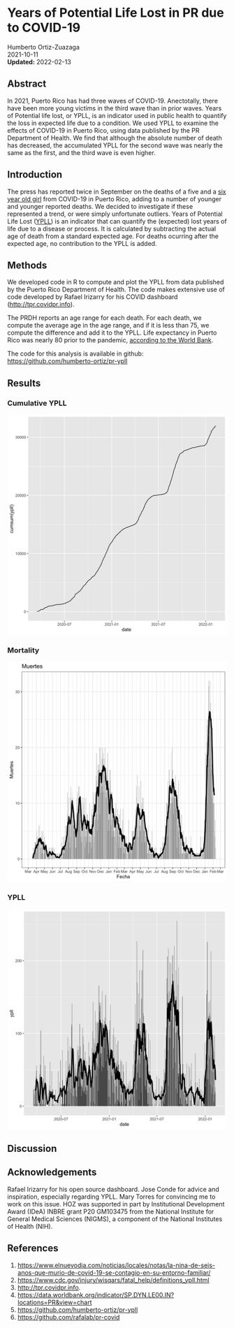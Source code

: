 # Years of Potential Life Lost in PR due to COVID-19

Humberto Ortiz-Zuazaga  
2021-10-11  
**Updated:** 2022-02-13

## Abstract

In 2021, Puerto Rico has had three waves of COVID-19. Anectotally, there have
been more young victims in the third wave than in prior waves. Years of
Potential life lost, or YPLL, is an indicator used in public health to quantify
the loss in expected life due to a condition. We used YPLL to examine the
effects of COVID-19 in Puerto Rico, using data published by the PR Department of
Health. We find that although the absolute number of death has decreased, the
accumulated YPLL for the second wave was nearly the same as the first, and the
third wave is even higher.

## Introduction

The press has reported twice in September on the deaths of a five and a [six
year old
girl](https://www.elnuevodia.com/noticias/locales/notas/la-nina-de-seis-anos-que-murio-de-covid-19-se-contagio-en-su-entorno-familiar/)
from COVID-19 in Puerto Rico, adding to a number of younger and younger reported
deaths. We decided to investigate if these represented a trend, or were simply
unfortunate outliers. Years of Potential Life Lost
([YPLL](https://www.cdc.gov/injury/wisqars/fatal_help/definitions_ypll.html)) is
an indicator that can quantify the (expected) lost years of life due to a
disease or process. It is calculated by subtracting the actual age of death from
a standard expected age. For deaths ocurring after the expected age, no
contribution to the YPLL is added.

## Methods

We developed code in R to compute and plot the YPLL from data published by the
Puerto Rico Department of Health. The code makes extensive use of code developed
by Rafael Irizarry for his COVID dashboard (http://tpr.covidpr.info).

The PRDH reports an age range for each death. For each death, we compute the
average age in the age range, and if it is less than 75, we compute the
difference and add it to the YPLL. Life expectancy in Puerto Rico was nearly 80
prior to the pandemic, [according to the World
Bank](https://data.worldbank.org/indicator/SP.DYN.LE00.IN?locations=PR&view=chart).

The code for this analysis is available in github: https://github.com/humberto-ortiz/pr-ypll

## Results

### Cumulative YPLL

![Sum total Years of Potential Live Lost due to COVID-19 in Puerto Rico](ypll-cumul.png)

### Mortality

![Deaths from COVID-19 in Puerto Rico](muertes.png)

### YPLL

![YPLL in Puerto Rico due to COVID-19](ypll.png)

## Discussion

## Acknowledgements

Rafael Irizarry for his open source dashboard. Jose Conde for advice and
inspiration, especially regarding YPLL. Mary Torres for convincing me to work on
this issue. HOZ was supported in part by Institutional Development Award (IDeA)
INBRE grant P20 GM103475 from the National Institute for General Medical
Sciences (NIGMS), a component of the National Institutes of Health (NIH).

## References

1. https://www.elnuevodia.com/noticias/locales/notas/la-nina-de-seis-anos-que-murio-de-covid-19-se-contagio-en-su-entorno-familiar/
2. https://www.cdc.gov/injury/wisqars/fatal_help/definitions_ypll.html
3. http://tpr.covidpr.info.
4. https://data.worldbank.org/indicator/SP.DYN.LE00.IN?locations=PR&view=chart
5. https://github.com/humberto-ortiz/pr-ypll
6. https://github.com/rafalab/pr-covid
